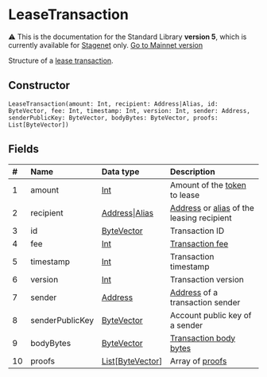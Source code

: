 # LeaseTransaction

:warning: This is the documentation for the Standard Library **version 5**, which is currently available for [Stagenet](/en/blockchain/blockchain-network/) only. [Go to Mainnet version](/en/ride/structures/transaction-structures/lease-transaction)

Structure of a [lease transaction](/en/blockchain/transaction-type/lease-transaction).

## Constructor

``` ride
LeaseTransaction(amount: Int, recipient: Address|Alias, id: ByteVector, fee: Int, timestamp: Int, version: Int, sender: Address, senderPublicKey: ByteVector, bodyBytes: ByteVector, proofs: List[ByteVector])
```

## Fields

| # | Name | Data type | Description |
| :--- | :--- | :--- | :--- |
| 1 | amount | [Int](/en/ride/v5/data-types/int) | Amount of the [token](/en/blockchain/token/) to lease |
| 2 | recipient | [Address](/en/ride/v5/structures/common-structures/address)&#124;[Alias](/en/ride/v5/structures/common-structures/alias) | [Address](/en/blockchain/account/address) or [alias](/en/blockchain/account/alias) of the leasing recipient |
| 3 | id | [ByteVector](/en/ride/v5/data-types/byte-vector) | Transaction ID |
| 4 | fee | [Int](/en/ride/v5/data-types/int) | [Transaction fee](/en/blockchain/transaction/transaction-fee) |
| 5 | timestamp | [Int](/en/ride/v5/data-types/int) | Transaction timestamp |
| 6 | version | [Int](/en/ride/v5/data-types/int) | Transaction version |
| 7 | sender | [Address](/en/ride/v5/structures/common-structures/address) | [Address](/en/blockchain/account/address) of a transaction sender |
| 8 | senderPublicKey | [ByteVector](/en/ride/v5/data-types/byte-vector) | Account public key of a sender |
| 9 | bodyBytes | [ByteVector](/en/ride/v5/data-types/byte-vector) | [Transaction body bytes](/en/blockchain/glossary#t) |
| 10 | proofs | [List](/en/ride/v5/data-types/list)[[ByteVector](/en/ride/v5/data-types/byte-vector)] | Array of [proofs](/en/blockchain/transaction/transaction-proof) |
